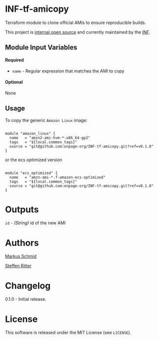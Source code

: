 INF-tf-amicopy
===========

Terraform module to clone official AMIs to ensure reproducible builds.


This project is [internal open source](https://en.wikipedia.org/wiki/Inner_source)
and currently maintained by the [INF](https://github.com/orgs/onpage-org/teams/inf).

Module Input Variables
----------------------

#### Required
- `name` - Regular expression that matches the AMI to copy

#### Optional
None

Usage
-----

To copy the generic `Amazon Linux` image:
```hcl

module "amazon_linux" {
  name   = "amzn2-ami-hvm-*-x86_64-gp2"
  tags   = "${local.common_tags}"
  source = "git@github.com:onpage-org/INF-tf-amicopy.git?ref=v0.1.0"
}
```
or the ecs optimized version

```hcl

module "ecs_optimized" {
  name   = "amzn-ami-*.f-amazon-ecs-optimized"
  tags   = "${local.common_tags}"
  source = "git@github.com:onpage-org/INF-tf-amicopy.git?ref=v0.1.0"
}
```

Outputs
=======
`id` - *(String)* id of the new AMI

Authors
=======

[Markus Schmid](https://github.com/h0raz)

[Steffen Ritter](https://github.com/ritters)

Changelog
=========
0.1.0 - Initial release.

License
=======

This software is released under the MIT License (see `LICENSE`).
